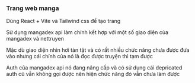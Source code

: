 ### Trang web manga

Dùng React + Vite và Tailwind css để tạo trang

Sử dụng mangadex api làm chính kết hợp với một số giao diện của mangadex và nettruyen

Mặc dù giao diện nhìn hơi tàn tật và có rất nhiều chức năng chưa được đưa vào nhưng cái chính của nó là đọc được truyện thì tạm được

Auth của mangadex api nó đang nâng cấp và có sử dụng cái depricated auth cũ vẫn không gọi được nên hiện chức năng đó vẫn chưa làm được
